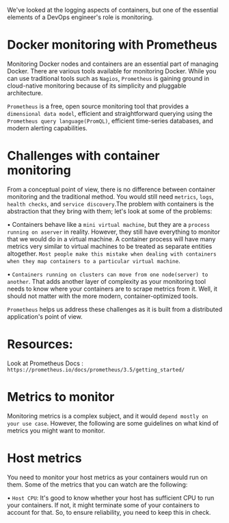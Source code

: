We've looked at the logging aspects of containers, but one of the essential elements of a DevOps engineer's role is monitoring.

# Docker monitoring with Prometheus

Monitoring Docker nodes and containers are an essential part of managing Docker. There are various tools available for monitoring Docker. While you can use traditional tools such as `Nagios`, `Prometheus` is gaining ground in cloud-native monitoring because of its simplicity and pluggable architecture.

`Prometheus` is a free, open source monitoring tool that provides a `dimensional data model`, efficient and straightforward querying using the `Prometheus query language(PromQL)`, efficient time-series databases, and modern alerting capabilities.

# Challenges with container monitoring

From a conceptual point of view, there is no difference between container monitoring and the traditional method. You would still need `metrics`, `logs`, `health checks`, and `service discovery`.The problem with containers is the abstraction that they bring with them; let's look at some of the problems:

• Containers behave like a `mini virtual machine`, but they are a `process running on aserver` in reality. However, they still have everything to monitor that we would do in a virtual machine. A container process will have many metrics very similar to virtual machines to be treated as separate entities altogether. `Most people make this mistake when dealing with containers when they map containers to a particular virtual machine`.

• `Containers running on clusters can move from one node(server) to another`. That adds another layer of complexity as your monitoring tool needs to know where your containers are to scrape metrics from it. Well, it should not matter with the more modern, container-optimized tools.

`Prometheus` helps us address these challenges as it is built from a distributed application's point of view.

# Resources:
Look at Prometheus Docs : `https://prometheus.io/docs/prometheus/3.5/getting_started/` 
# Metrics to monitor
Monitoring metrics is a complex subject, and it would `depend mostly on your use case`. However, the following are some guidelines on what kind of metrics you might want to monitor.

# Host metrics
You need to monitor your host metrics as your containers would run on them. Some of the metrics that you can watch are the following:

• `Host CPU`: It's good to know whether your host has sufficient CPU to run your containers. If not, it might terminate some of your containers to account for that. So, to ensure reliability, you need to keep this in check.